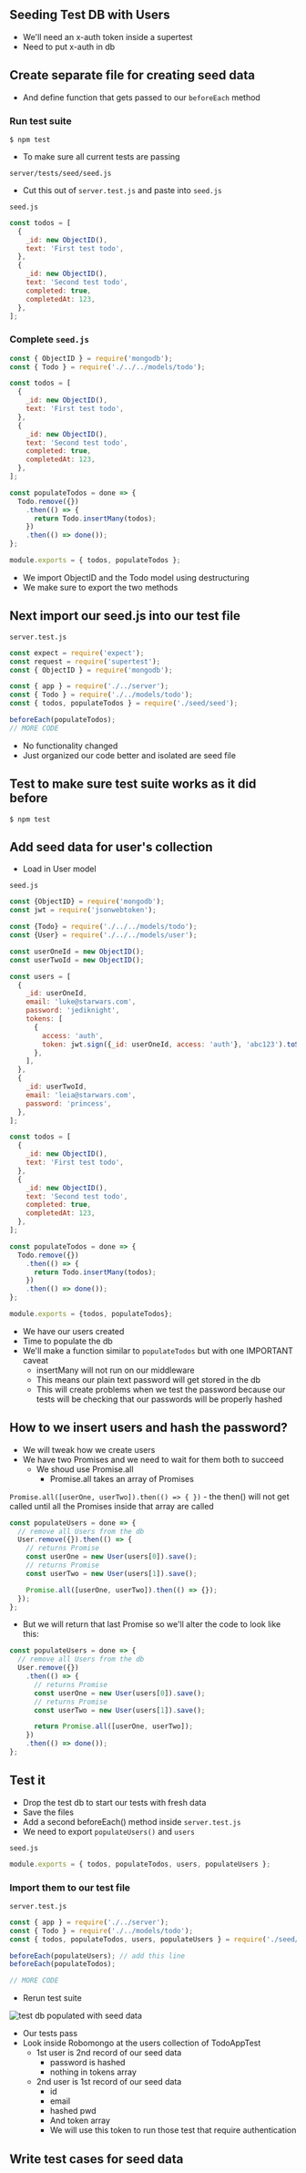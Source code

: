 ## Seeding Test DB with Users
* We'll need an x-auth token inside a supertest
* Need to put x-auth in db

## Create separate file for creating seed data
* And define function that gets passed to our `beforeEach` method

### Run test suite
`$ npm test`

* To make sure all current tests are passing

`server/tests/seed/seed.js`

* Cut this out of `server.test.js` and paste into `seed.js`

`seed.js`

```js
const todos = [
  {
    _id: new ObjectID(),
    text: 'First test todo',
  },
  {
    _id: new ObjectID(),
    text: 'Second test todo',
    completed: true,
    completedAt: 123,
  },
];
```

### Complete `seed.js`
```js
const { ObjectID } = require('mongodb');
const { Todo } = require('./../../models/todo');

const todos = [
  {
    _id: new ObjectID(),
    text: 'First test todo',
  },
  {
    _id: new ObjectID(),
    text: 'Second test todo',
    completed: true,
    completedAt: 123,
  },
];

const populateTodos = done => {
  Todo.remove({})
    .then(() => {
      return Todo.insertMany(todos);
    })
    .then(() => done());
};

module.exports = { todos, populateTodos };
```

* We import ObjectID and the Todo model using destructuring
* We make sure to export the two methods

## Next import our seed.js into our test file
`server.test.js`

```js
const expect = require('expect');
const request = require('supertest');
const { ObjectID } = require('mongodb');

const { app } = require('./../server');
const { Todo } = require('./../models/todo');
const { todos, populateTodos } = require('./seed/seed');

beforeEach(populateTodos);
// MORE CODE
```

* No functionality changed
* Just organized our code better and isolated are seed file

## Test to make sure test suite works as it did before
`$ npm test`

## Add seed data for user's collection
* Load in User model

`seed.js`

```js
const {ObjectID} = require('mongodb');
const jwt = require('jsonwebtoken');

const {Todo} = require('./../../models/todo');
const {User} = require('./../../models/user');

const userOneId = new ObjectID();
const userTwoId = new ObjectID();

const users = [
  {
    _id: userOneId,
    email: 'luke@starwars.com',
    password: 'jediknight',
    tokens: [
      {
        access: 'auth',
        token: jwt.sign({_id: userOneId, access: 'auth'}, 'abc123').toString(),
      },
    ],
  },
  {
    _id: userTwoId,
    email: 'leia@starwars.com',
    password: 'princess',
  },
];

const todos = [
  {
    _id: new ObjectID(),
    text: 'First test todo',
  },
  {
    _id: new ObjectID(),
    text: 'Second test todo',
    completed: true,
    completedAt: 123,
  },
];

const populateTodos = done => {
  Todo.remove({})
    .then(() => {
      return Todo.insertMany(todos);
    })
    .then(() => done());
};

module.exports = {todos, populateTodos};
```

* We have our users created
* Time to populate the db
* We'll make a function similar to `populateTodos` but with one IMPORTANT caveat
    - insertMany will not run on our middleware
    - This means our plain text password will get stored in the db
    - This will create problems when we test the password because our tests will be checking that our passwords will be properly hashed

## How to we insert users and hash the password?
* We will tweak how we create users
* We have two Promises and we need to wait for them both to succeed
    - We shoud use Promise.all
        + Promise.all takes an array of Promises

`Promise.all([userOne, userTwo]).then(() => {
})` - the then() will not get called until all the Promises inside that array are called

```js
const populateUsers = done => {
  // remove all Users from the db
  User.remove({}).then(() => {
    // returns Promise
    const userOne = new User(users[0]).save();
    // returns Promise
    const userTwo = new User(users[1]).save();

    Promise.all([userOne, userTwo]).then(() => {});
  });
};
```

* But we will return that last Promise so we'll alter the code to look like this:

```js
const populateUsers = done => {
  // remove all Users from the db
  User.remove({})
    .then(() => {
      // returns Promise
      const userOne = new User(users[0]).save();
      // returns Promise
      const userTwo = new User(users[1]).save();

      return Promise.all([userOne, userTwo]);
    })
    .then(() => done());
};
```

## Test it
* Drop the test db to start our tests with fresh data
* Save the files
* Add a second beforeEach() method inside `server.test.js`
* We need to export `populateUsers()` and `users`

`seed.js`

```js
module.exports = { todos, populateTodos, users, populateUsers };
```

### Import them to our test file
`server.test.js`

```js
const { app } = require('./../server');
const { Todo } = require('./../models/todo');
const { todos, populateTodos, users, populateUsers } = require('./seed/seed'); // update this line

beforeEach(populateUsers); // add this line
beforeEach(populateTodos);

// MORE CODE
```

* Rerun test suite

![test db populated with seed data](https://i.imgur.com/J5IGQyZ.png)

* Our tests pass
* Look inside Robomongo at the users collection of TodoAppTest
    - 1st user is 2nd record of our seed data
        + password is hashed
        + nothing in tokens array
    - 2nd user is 1st record of our seed data
        + id
        + email
        + hashed pwd
        + And token array
        + We will use this token to run those test that require authentication

## Write test cases for seed data
